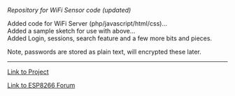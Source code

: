 *Repository for WiFi Sensor code (updated)*  

Added code for WiFi Server (php/javascript/html/css)...  
Added a sample sketch for use with above...  
Added Login, sessions, search feature and a few more bits and pieces.  

Note, passwords are stored as plain text, will encrypted these later.  

***

[Link to Project](https://hackaday.io/project/3110-neuron-tech)

[Link to ESP8266 Forum](http://www.esp8266.com/index.php)
